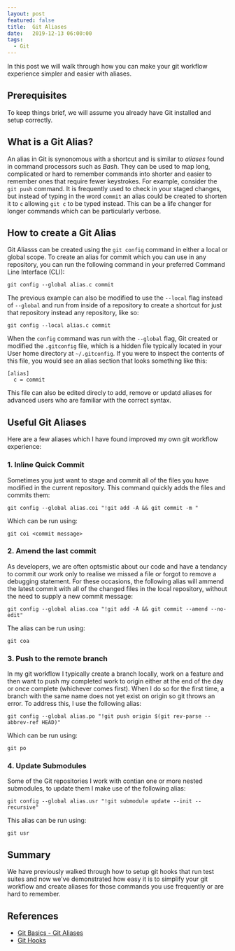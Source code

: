 ```yaml
---
layout: post
featured: false
title:  Git Aliases
date:   2019-12-13 06:00:00
tags:
  - Git
---
```

In this post we will walk through how you can make your git workflow experience simpler and easier with aliases.
<!--more-->
## Prerequisites
To keep things brief, we will assume you already have Git installed and setup correctly.

## What is a Git Alias?
An alias in Git is synonomous with a shortcut and is similar to *aliases* found in command processors such as *Bash*. They can be used to map long, complicated or hard to remember commands into shorter and easier to remember ones that require fewer keystrokes. For example, consider the ```git push``` command. It is frequently used to check in your staged changes, but instead of typing in the word ```commit``` an alias could be created to shorten it to ```c``` allowing ```git c``` to be typed instead. This can be a life changer for longer commands which can be particularly verbose.

## How to create a Git Alias
Git Aliasss can be created using the ```git config``` command in either a local or global scope. To create an alias for commit which you can use in any repository, you can run the following command in your preferred Command Line Interface (CLI):

```
git config --global alias.c commit
```
The previous example can also be modified to use the ```--local``` flag instead of ```--global``` and run from inside of a repository to create a shortcut for just that repository instead any repository, like so:
```
git config --local alias.c commit
```

When the ```config``` command was run with the ```--global``` flag, Git created or modified the ```.gitconfig``` file, which is a hidden file typically located in your User home directory at ```~/.gitconfig```. If you were to inspect the contents of this file, you would see an alias section that looks something like this:
```
[alias]
  c = commit
```
This file can also be edited direcly to add, remove or updatd aliases for advanced users who are familiar with the correct syntax.

## Useful Git Aliases
Here are a few aliases which I have found improved my own git workflow experience:

### 1. Inline Quick Commit
Sometimes you just want to stage and commit all of the files you have modified in the current repository. This command quickly adds the files and commits them:
```
git config --global alias.coi "!git add -A && git commit -m "
```
Which can be run using:
```
git coi <commit message>
```

### 2. Amend the last commit
As developers, we are often optsmistic about our code and have a tendancy to commit our work only to realise we missed a file or forgot to remove a debugging statement. For these occasions, the following alias will ammend the latest commit with all of the changed files in the local repository, without the need to supply a new commit message:
```
git config --global alias.coa "!git add -A && git commit --amend --no-edit"
```
The alias can be run using:
```
git coa
```

### 3. Push to the remote branch
In my git workflow I typically create a branch locally, work on a feature and then want to push my completed work to origin either at the end of the day or once complete (whichever comes first). When I do so for the first time, a branch with the same name does not yet exist on origin so git throws an error. To address this, I use the following alias:
```
git config --global alias.po "!git push origin $(git rev-parse --abbrev-ref HEAD)"
```
Which can be run using:
```
git po
```

### 4. Update Submodules

Some of the Git repositories I work with contian one or more nested submodules, to update them I make use of the following alias:
```
git config --global alias.usr "!git submodule update --init --recursive"
```
This alias can be run using:
```
git usr
```

## Summary
We have previously walked through how to setup git hooks that run test suites and now we've demonstrated how easy it is to simplify your git workflow and create aliases for those commands you use frequently or are hard to remember.

## References
- [Git Basics - Git Aliases][1]
- [Git Hooks][2]

[1]: https://git-scm.com/book/en/v2/Git-Basics-Git-Aliases "Git Basics - Git Aliases"
[2]: https://mike.gough.me/posts/git-hooks.html "Git pre-commit hook"